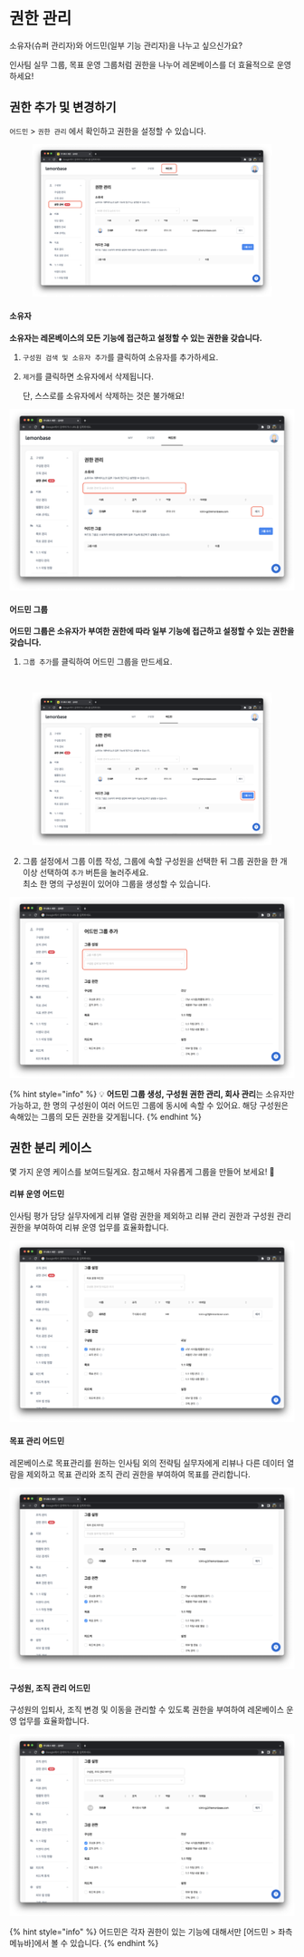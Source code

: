# 권한 관리

소유자(슈퍼 관리자)와 어드민(일부 기능 관리자)을 나누고 싶으신가요?

인사팀 실무 그룹, 목표 운영 그룹처럼 권한을 나누어 레몬베이스를 더 효율적으로 운영하세요!

## 권한 **추가 및 변경하기** <a href="#add-edit-authorization" id="add-edit-authorization"></a>

`어드민` > `권한 관리` 에서 확인하고 권한을 설정할 수 있습니다.

<figure><img src="../../.gitbook/assets/어드민 권한 관리.png" alt=""><figcaption></figcaption></figure>

#### **소유자**

**소유자는 레몬베이스의 모든 기능에 접근하고 설정할 수 있는 권한을 갖습니다.**

1. `구성원 검색 및 소유자 추가`를 클릭하여 소유자를 추가하세요.
2.  `제거`를 클릭하면 소유자에서 삭제됩니다.

    단, 스스로를 소유자에서 삭제하는 것은 불가해요!

![](<../../.gitbook/assets/소유자 추가.png>)

#### **어드민 그룹**

**어드민 그룹은 소유자가 부여한 권한에 따라 일부 기능에 접근하고 설정할 수 있는 권한을 갖습니다.**

1. `그룹 추가`를 클릭하여 어드민 그룹을 만드세요.

<div>

<img src="https://s3-us-west-2.amazonaws.com/secure.notion-static.com/f5be13ed-4536-4a99-9dc5-7bb9f7e3224d/Untitled.png" alt="">

 

<figure><img src="../../.gitbook/assets/그룹 추가.png" alt=""><figcaption></figcaption></figure>

</div>

2. 그룹 설정에서 그룹 이름 작성, 그룹에 속할 구성원을 선택한 뒤 그룹 권한을 한 개 이상 선택하여 `추가` 버튼을 눌러주세요.\
   최소 한 명의 구성원이 있어야 그룹을 생성할 수 있습니다.

![](<../../.gitbook/assets/그룹 설정.png>)

{% hint style="info" %}
💡 **어드민 그룹 생성, 구성원 권한 관리, 회사 관리**는 소유자만 가능하고, 한 명의 구성원이 여러 어드민 그룹에 동시에 속할 수 있어요. 해당 구성원은 속해있는 그룹의 모든 권한을 갖게됩니다.
{% endhint %}



## 권한 분리 케이스 <a href="#manage-authorization" id="manage-authorization"></a>

몇 가지 운영 케이스를 보여드릴게요. 참고해서 자유롭게 그룹을 만들어 보세요! 🙂

#### **리뷰 운영 어드민**

인사팀 평가 담당 실무자에게 리뷰 열람 권한을 제외하고 리뷰 관리 권한과 구성원 관리 권한을 부여하여 리뷰 운영 업무를 효율화합니다.

![](<../../.gitbook/assets/리뷰 운영 어드민.png>)

#### **목표 관리 어드민**

레몬베이스로 목표관리를 원하는 인사팀 외의 전략팀 실무자에게 리뷰나 다른 데이터 열람을 제외하고 목표 관리와 조직 관리 권한을 부여하여 목표를 관리합니다.

![](<../../.gitbook/assets/목표 관리 어드민.png>)

#### **구성원, 조직 관리 어드민**

구성원의 입퇴사, 조직 변경 및 이동을 관리할 수 있도록 권한을 부여하여 레몬베이스 운영 업무를 효율화합니다.

![](<../../.gitbook/assets/구성원 조직 관리 어드민.png>)

{% hint style="info" %}
어드민은 각자 권한이 있는 기능에 대해서만 \[어드민 > 좌측 메뉴바]에서 볼 수 있습니다.
{% endhint %}

